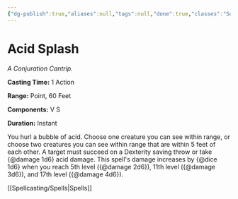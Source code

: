 ```yaml
---
{"dg-publish":true,"aliases":null,"tags":null,"done":true,"classes":"Sorcerer, Wizard, Artificer,","spellLevel":0,"school":"Conjuration","source":"PHB","permalink":"/spells/acid-splash/","dgHomeLink":false,"dgPassFrontmatter":true}
---
```


# Acid Splash
*A Conjuration Cantrip.*

**Casting Time:** 1 Action

**Range:** Point, 60 Feet

**Components:** V S 

**Duration:** Instant

You hurl a bubble of acid. Choose one creature you can see within range, or choose two creatures you can see within range that are within 5 feet of each other. A target must succeed on a Dexterity saving throw or take {@damage 1d6} acid damage.
This spell's damage increases by {@dice 1d6} when you reach 5th level ({@damage 2d6}), 11th level ({@damage 3d6}), and 17th level ({@damage 4d6}).

[[Spellcasting/Spells|Spells]]